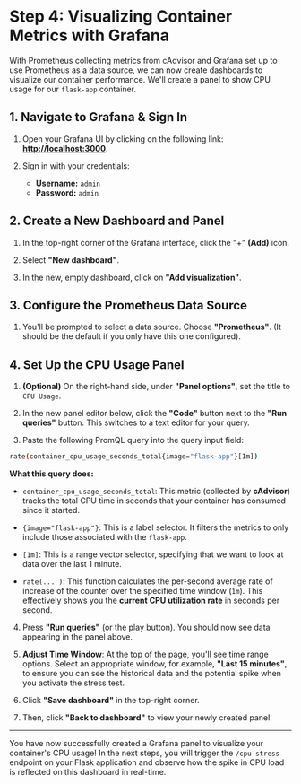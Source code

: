 # Step 4: Visualizing Container Metrics with Grafana

With Prometheus collecting metrics from cAdvisor and Grafana set up to use Prometheus as a data source, we can now create dashboards to visualize our container performance. We'll create a panel to show CPU usage for our `flask-app` container.

## 1. Navigate to Grafana & Sign In

1. Open your Grafana UI by clicking on the following link: **[http://localhost:3000]({{TRAFFIC_HOST1_3000}})**.

2. Sign in with your credentials:
   - **Username:** `admin`
   - **Password:** `admin`

## 2. Create a New Dashboard and Panel

1. In the top-right corner of the Grafana interface, click the "+" **(Add)** icon.

2. Select **"New dashboard"**.

3. In the new, empty dashboard, click on **"Add visualization"**.

## 3. Configure the Prometheus Data Source

1. You'll be prompted to select a data source. Choose **"Prometheus"**. (It should be the default if you only have this one configured).

## 4. Set Up the CPU Usage Panel

1. **(Optional)** On the right-hand side, under **"Panel options"**, set the title to `CPU Usage`.

2. In the new panel editor below, click the **"Code"** button next to the **"Run queries"** button. This switches to a text editor for your query.

3. Paste the following PromQL query into the query input field:

```bash
rate(container_cpu_usage_seconds_total{image="flask-app"}[1m])
```

**What this query does:**

- `container_cpu_usage_seconds_total`: This metric (collected by **cAdvisor**) tracks the total CPU time in seconds that your container has consumed since it started.

- `{image="flask-app"}`: This is a label selector. It filters the metrics to only include those associated with the `flask-app`.

- `[1m]`: This is a range vector selector, specifying that we want to look at data over the last 1 minute.

- `rate(... )`: This function calculates the per-second average rate of increase of the counter over the specified time window (`1m`). This effectively shows you the __current CPU utilization rate__ in seconds per second.

4. Press **"Run queries"** (or the play button). You should now see data appearing in the panel above.

5. **Adjust Time Window**: At the top of the page, you'll see time range options. Select an appropriate window, for example, **"Last 15 minutes"**, to ensure you can see the historical data and the potential spike when you activate the stress test.

6. Click **"Save dashboard"** in the top-right corner.

7. Then, click **"Back to dashboard"** to view your newly created panel.

---

You have now successfully created a Grafana panel to visualize your container's CPU usage! In the next steps, you will trigger the `/cpu-stress` endpoint on your Flask application and observe how the spike in CPU load is reflected on this dashboard in real-time.
